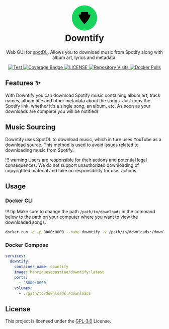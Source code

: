 <h1 align="center">
  <a href="https://github.com/henriquesebastiao/downtify" target="_blank" rel="noopener noreferrer">
    <picture>
      <img width="80" src="images/icon-without-backgroud.svg">
    </picture>
  </a>
  <br>
  Downtify
</h1>

<p align="center">Web GUI for <a href="https://github.com/spotDL/spotify-downloader">spotDL</a>. Allows you to download music from Spotify along with album art, lyrics and metadata.</p>

<p align="center">
    <a href="https://coverage-badge.samuelcolvin.workers.dev/redirect/henriquesebastiao/downtify">
        <img src="https://github.com/henriquesebastiao/downtify/actions/workflows/test.yml/badge.svg" alt="Test"/>
    </a>
    <a href="https://codecov.io/gh/henriquesebastiao/skyport" > 
        <img src="https://coverage-badge.samuelcolvin.workers.dev/henriquesebastiao/downtify.svg" alt="Coverage Badge"/> 
    </a>
    <a href="https://raw.githubusercontent.com/henriquesebastiao/downtify/refs/heads/main/LICENSE">
        <img alt="LICENSE" src="https://img.shields.io/github/license/henriquesebastiao/downtify?color=blue"/>
    </a>
    <a href="https://github.com/henriquesebastiao/downtify">
        <img alt="Repository Visits" src="https://api.visitorbadge.io/api/visitors?path=henriquesebastiao%2Fdowntify&label=repository%20visits&countColor=%231182c3&style=flat"/>
    </a>
    <a href="https://hub.docker.com/r/henriquesebastiao/downtify">
        <img alt="Docker Pulls" src="https://img.shields.io/docker/pulls/henriquesebastiao/downtify?color=blue"/>
    </a>
</p>

## Features ✨

With Downtify you can download Spotify music containing album art, track names, album title and other metadata about the songs. Just copy the Spotify link, whether it's a single song, an album, etc. As soon as your downloads are complete you will be notified!

## Music Sourcing

Downtify uses SpotDL to download music, which in turn uses YouTube as a download source. This method is used to avoid issues related to downloading music from Spotify.

!!! warning
    Users are responsible for their actions and potential legal consequences. We do not support unauthorized downloading of copyrighted material and take no responsibility for user actions.

## Usage

### Docker CLI

!!! tip
    Make sure to change the path `/path/to/downloads` in the command below to the path on your computer where you want to view the downloaded songs.

```bash
docker run -d -p 8000:8000 --name downtify -v /path/to/downloads:/downloads henriquesebastiao/downtify
```

### Docker Compose

```yaml
services:
  downtify:
    container_name: downtify
    image: henriquesebastiao/downtify:latest
    ports:
      - '8000:8000'
    volumes:
      - ./path/to/downloads:/downloads
```

## License

This project is licensed under the [GPL-3.0](https://raw.githubusercontent.com/henriquesebastiao/downtify/refs/heads/main/LICENSE) License.
